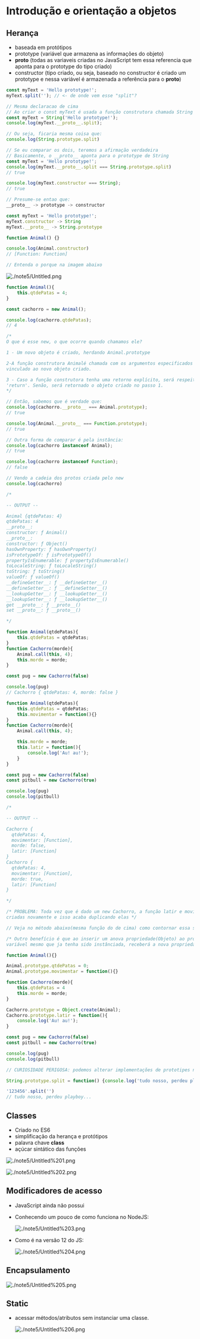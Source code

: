 # Introdução e orientação a objetos

## Herança

- baseada em protótipos
- prototype (variável que armazena as informações do objeto)
- __proto__ (todas as variaveis criadas no JavaScript tem essa referencia que aponta para o prototype do tipo criado)
- constructor (tipo criado, ou seja, baseado no constructor é criado um prototype e nessa variável  é armazenada a referência para o __proto__)

```jsx
const myText = 'Hello prototype!';
myText.split(''); // <- de onde vem esse "split"?

// Mesma declaracao de cima
// Ao criar o const myText é usada a função construtora chamada String e toda função construtora possui um prototype atrelado a ela e a referência do __proto__ nela
const myText = String('Hello prototype!');
console.log(myText.__proto__.split);

// Ou seja, ficaria mesma coisa que:
console.log(String.prototype.split)

// Se eu comparar os dois, teremos a afirmação verdadeira
// Basicamente, o __proto__ aponta para o prototype de String
const myText = 'Hello prototype!';
console.log(myText.__proto__.split === String.prototype.split)
// true

console.log(myText.constructor === String);
// true

// Presume-se entao que:
__proto__ -> prototype -> constructor

const myText = 'Hello prototype!';
myText.constructor -> String
myText.__proto__ -> String.prototype
```

```jsx
function Animal() {}

console.log(Animal.constructor)
// [Function: Function]

// Entenda o porque na imagem abaixo
```

![./note5/Untitled.png](./note5/Untitled.png)

```jsx
function Animal(){
	this.qtdePatas = 4;
}

const cachorro = new Animal();

console.log(cachorro.qtdePatas);
// 4

/*
O que é esse new, o que ocorre quando chamamos ele?

1 - Um novo objeto é criado, herdando Animal.prototype

2-A função construtora Animalé chamada com os argumentos especificados e com o '"this'
vinculado ao novo objeto criado.

3 - Caso a função construtora tenha uma retorno explícito, será respeitado o seu
'return'. Senão, será retornado o objeto criado no passo 1.
*/

// Então, sabemos que é verdade que:
console.log(cachorro.__proto__ === Animal.prototype);
// true

console.log(Animal.__proto__ === Function.prototype);
// true

// Outra forma de comparar é pela instância:
console.log(cachorro instanceof Animal);
// true

console.log(cachorro instanceof Function);
// false

// Vendo a cadeia dos protos criada pelo new
console.log(cachorro)

/*

-- OUTPUT --

Animal {qtdePatas: 4}
qtdePatas: 4
__proto__:
constructor: ƒ Animal()
__proto__:
constructor: ƒ Object()
hasOwnProperty: ƒ hasOwnProperty()
isPrototypeOf: ƒ isPrototypeOf()
propertyIsEnumerable: ƒ propertyIsEnumerable()
toLocaleString: ƒ toLocaleString()
toString: ƒ toString()
valueOf: ƒ valueOf()
__defineGetter__: ƒ __defineGetter__()
__defineSetter__: ƒ __defineSetter__()
__lookupGetter__: ƒ __lookupGetter__()
__lookupSetter__: ƒ __lookupSetter__()
get __proto__: ƒ __proto__()
set __proto__: ƒ __proto__()

*/
```

```jsx
function Animal(qtdePatas){
	this.qtdePatas = qtdePatas;
}
function Cachorro(morde){
    Animal.call(this, 4);
    this.morde = morde;
}

const pug = new Cachorro(false)

console.log(pug)
// Cachorro { qtdePatas: 4, morde: false }
```

```jsx
function Animal(qtdePatas){
    this.qtdePatas = qtdePatas;
    this.movimentar = function(){}
}
function Cachorro(morde){
    Animal.call(this, 4);

    this.morde = morde;
    this.latir = function(){
        console.log('Au! au!');
    }
}

const pug = new Cachorro(false)
const pitbull = new Cachorro(true)

console.log(pug)
console.log(pitbull)

/*

-- OUTPUT --

Cachorro {
  qtdePatas: 4,
  movimentar: [Function],
  morde: false,
  latir: [Function]
}
Cachorro {
  qtdePatas: 4,
  movimentar: [Function],
  morde: true,
  latir: [Function]
}

*/

/* PROBLEMA: Toda vez que é dado um new Cachorro, a função latir e movimentar são
criadas novamente e isso acaba duplicando elas */

// Veja no método abaixo(mesma função do de cima) como contornar essa situação

/* Outro benefício é que ao inserir um anova propriedade(Objeto) ao prototype, a
variável mesmo que ja tenha sido instânciada, receberá a nova propriedade */

function Animal(){}

Animal.prototype.qtdePatas = 0;
Animal.prototype.movimentar = function(){}

function Cachorro(morde){
    this.qtdePatas = 4
    this.morde = morde;
}

Cachorro.prototype = Object.create(Animal);
Cachorro.prototype.latir = function(){
    console.log('Au! au!');
}

const pug = new Cachorro(false)
const pitbull = new Cachorro(true)

console.log(pug)
console.log(pitbull)
```

```jsx
// CURIOSIDADE PERIGOSA: podemos alterar implementações de prototipes nativos, exemplo do "split" do construtor String

String.prototype.split = function() {console.log('tudo nosso, perdeu playboy...');}

'123456'.split('')
// tudo nosso, perdeu playboy...
```

## Classes

- Criado no ES6
- simplificação da herança e protótipos
- palavra chave **class**
- açúcar sintático das funções

![./note5/Untitled%201.png](./note5/Untitled%201.png)

![./note5/Untitled%202.png](./note5/Untitled%202.png)

## Modificadores de acesso

- JavaScript ainda não possui
- Conhecendo um pouco de como funciona no NodeJS:

    ![./note5/Untitled%203.png](./note5/Untitled%203.png)

- Como é na versão 12 do JS:

    ![./note5/Untitled%204.png](./note5/Untitled%204.png)

## Encapsulamento

![./note5/Untitled%205.png](./note5/Untitled%205.png)

## Static

- acessar métodos/atributos sem instanciar uma classe.

    ![./note5/Untitled%206.png](./note5/Untitled%206.png)